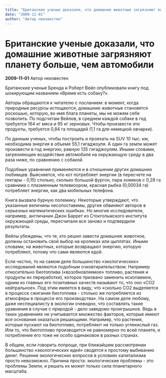 ```yaml
---
title: "Британские ученые доказали, что домашние животные загрязняют планету больше, чем автомобили"
date: "2009-11-01"
author: "Автор неизвестен"
---
```


# Британские ученые доказали, что домашние животные загрязняют планету больше, чем автомобили

**2009-11-01** Автор неизвестен

Британские ученые Бренда и Роберт Вейл опубликовали книгу под шокирующим названием «Время есть собаку?».

Авторы обращаются к читателю с посланием: в момент, когда природные ресурсы истощаются, домашние животные становятся роскошью, которую, во имя блага планеты, мы не можем себе позволить. По подсчетам Вейлов, в среднем каждой собаке в год требуется 164 кг мяса и 95 кг зерновых. Чтобы произвести эти продукты, требуется 0,84 га площадей (1,1 га для немецкой овчарки).

По данным ученых, чтобы построить и проехать на SUV 10 тыс. км, необходима энергия в объеме 55,1 гигаджоуля. А один га земли может произвести в год энергию, равную 135 гигаджоулям. Иными словами, загрязняющее воздействие автомобиля на окружающую среду в два раза ниже, по сравнению с собакой.

Подобные уравнения применяются и в отношении других домашних любимцев. Выясняется, что кот потребляет энергии (в пересчете на гектары - 0,15) столько, сколько большой фургон, пара хомяков с 0,28 га сравнима с плазменным телевизором, красная рыбка (0,00034 га) потребляет энергии, как два мобильных телефона.

Книга вызвала бурную полемику. Некоторые утверждают, что указанные величины несопоставимы, другие обвиняют авторов в серьезных математических ошибках. Но многие исследователи, например, англичанин Джон Баррет из Стокгольмского института окружающей среды, пересчитали все заново и подтвердили результаты.

Вейлы убеждены, что те, кто решил завести домашнее животное, должны остановить свой выбор на кроликах или цыплятах. Иными словами, на животных, которые возвращают энергию, которую потребляют, потому что сами являются едой.

Если честно, то на самом деле большинство «экологических» исследований являются подобным очковтирательством. Например относительно биотоплива («возобновляемое» топливо, растения и продукты их переработки), которое призвано заменить ископаемое, одним из главных его позитивных качеств называют то, что оно «СО2 нейтральное». Под этим имеется в виду, что «сколько СО2 выделяется в процессе сжигания биотоплива - столько же потребляется из атмосферы в процессе его производства». На самом деле любому, даже неспециалисту в экологии очевидно, что составлять такие уравнения в случае с природой - дело заведомо проигрышное. Ведь в таких уравнениях не учитывается множество факторов, которые имеют все основания оказаться решающими. Например, что растения, которые пускают на биотопливо, потребляют не только углекислый газ. Или то, что биотопливо производится не равномерно по всей планете, и потребление его тоже не особо одинаковое в разных странах.

В общем, если говорить попроще, при ближайшем рассмотрении большинство «экологических идей» сводятся к простому выбиванию денег. Решение экологических вопросов в условиях капитализма просто невозможно. Причина проста: экологические проблемы - это проблемы Земли, и решать их может только сила планетарного масштаба.